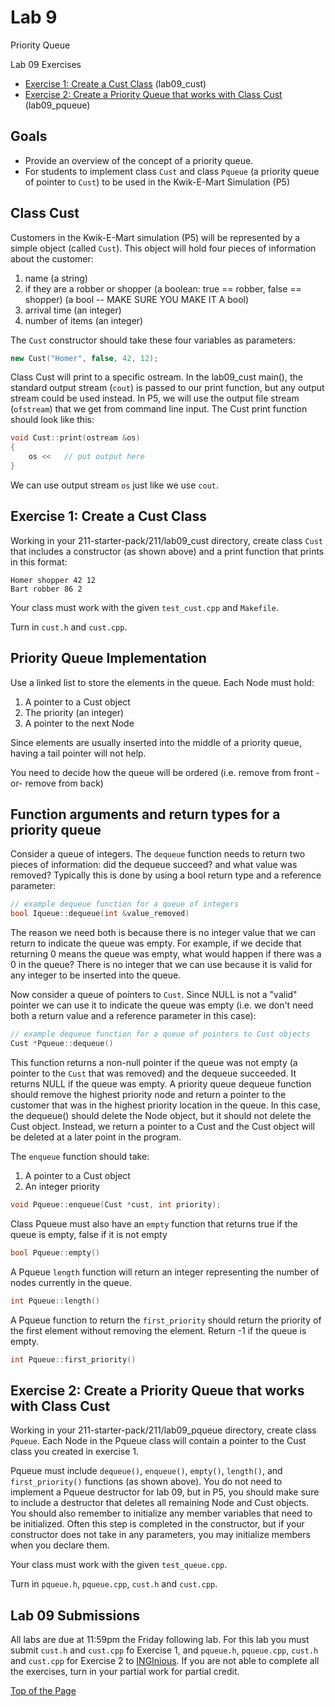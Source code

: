 # Lab 9

Priority Queue

Lab 09 Exercises
* [Exercise 1: Create a Cust Class](#exercise-1-create-a-cust-class) (lab09_cust)
* [Exercise 2: Create a Priority Queue that works with Class Cust](#exercise-2-create-a-priority-queue-that-works-with-class-cust) (lab09_pqueue)

## Goals

* Provide an overview of the concept of a priority queue.
* For students to implement class `Cust` and class `Pqueue` (a priority queue of pointer to `Cust`) to be used in the Kwik-E-Mart Simulation (P5)

## Class Cust

Customers in the Kwik-E-Mart simulation (P5) will be represented by a simple object (called `Cust`). This object will hold four pieces of information about the customer:
1. name (a string)
2. if they are a robber or shopper (a boolean: true == robber, false == shopper) (a bool -- MAKE SURE YOU MAKE IT A bool)
3. arrival time (an integer)
4. number of items (an integer)<br>

The `Cust` constructor should take these four variables as parameters:
```cpp
new Cust("Homer", false, 42, 12);
```

Class Cust will print to a specific ostream. In the lab09_cust main(), the standard output stream (`cout`) is passed to our print function, but any output stream could be used instead. In P5, we will use the output file stream (`ofstream`) that we get from command line input. The Cust print function should look like this:
```cpp
void Cust::print(ostream &os)
{
    os <<   // put output here
}
```

We can use output stream `os` just like we use `cout`.

## Exercise 1: Create a Cust Class

Working in your 211-starter-pack/211/lab09_cust directory, create class `Cust` that includes a constructor (as shown above) and a print function that prints in this format:
```
Homer shopper 42 12
Bart robber 86 2
```
Your class must work with the given `test_cust.cpp` and `Makefile`.<br>

Turn in `cust.h` and `cust.cpp`.

## Priority Queue Implementation

Use a linked list to store the elements in the queue. Each Node must hold:
1. A pointer to a Cust object
2. The priority (an integer)
3. A pointer to the next Node<br>

Since elements are usually inserted into the middle of a priority queue, having a tail pointer will not help.<br>

You need to decide how the queue will be ordered (i.e. remove from front -or- remove from back)<br>

## Function arguments and return types for a priority queue

Consider a queue of integers. The `dequeue` function needs to return two pieces of information: did the dequeue succeed? and what value was removed? Typically this is done by using a bool return type and a reference parameter:
```cpp
// example dequeue function for a queue of integers
bool Iqueue::dequeue(int &value_removed)
```

The reason we need both is because there is no integer value that we can return to indicate the queue was empty. For example, if we decide that returning 0 means the queue was empty, what would happen if there was a 0 in the queue? There is no integer that we can use because it is valid for any integer to be inserted into the queue.<br>

Now consider a queue of pointers to `Cust`. Since NULL is not a "valid" pointer we can use it to indicate the queue was empty (i.e. we don't need both a return value and a reference parameter in this case):
```cpp
// example dequeue function for a queue of pointers to Cust objects
Cust *Pqueue::dequeue()
```
This function returns a non-null pointer if the queue was not empty (a pointer to the `Cust` that was removed) and the dequeue succeeded. It returns NULL if the queue was empty. A priority queue dequeue function should remove the highest priority node and return a pointer to the customer that was in the highest priority location in the queue. In this case, the dequeue() should delete the Node object, but it should not delete the Cust object. Instead, we return a pointer to a Cust and the Cust object will be deleted at a later point in the program.<br>

The `enqueue` function should take:
1. A pointer to a Cust object
2. An integer priority
```cpp
void Pqueue::enqueue(Cust *cust, int priority);
```

Class Pqueue must also have an `empty` function that returns true if the queue is empty, false if it is not empty
```cpp
bool Pqueue::empty()
```

A Pqueue `length` function will return an integer representing the number of nodes currently in the queue.
```cpp
int Pqueue::length()
```

A Pqueue function to return the `first_priority` should return the priority of the first element without removing the element. Return -1 if the queue is empty.
```cpp
int Pqueue::first_priority()
```

## Exercise 2: Create a Priority Queue that works with Class Cust

Working in your 211-starter-pack/211/lab09_pqueue directory, create class `Pqueue`. Each Node in the Pqueue class will contain a pointer to the Cust class you created in exercise 1.<br>

Pqueue must include `dequeue()`, `enqueue()`, `empty()`, `length()`, and `first_priority()` functions (as shown above). You do not need to implement a Pqueue destructor for lab 09, but in P5, you should make sure to include a destructor that deletes all remaining Node and Cust objects. You should also remember to initialize any member variables that need to be initialized. Often this step is completed in the constructor, but if your constructor does not take in any parameters, you may initialize members when you declare them.<br>

Your class must work with the given `test_queue.cpp`.<br>

Turn in `pqueue.h`, `pqueue.cpp`, `cust.h` and `cust.cpp`.

## Lab 09 Submissions

All labs are due at 11:59pm the Friday following lab. For this lab you must submit `cust.h` and `cust.cpp` fo Exercise 1, and `pqueue.h`, `pqueue.cpp`, `cust.h` and `cust.cpp` for Exercise 2 to [INGInious](https://inginious.csuchico.edu/). If you are not able to complete all the exercises, turn in your partial work for partial credit.

[Top of the Page](#lab-9)
